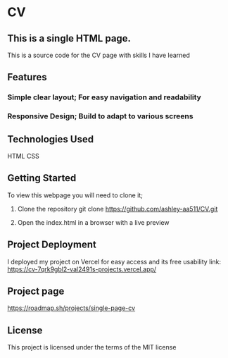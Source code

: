 # CV
## This is a single HTML page.
This is a source code for the CV page with skills I have learned

## Features
### Simple clear layout; For easy navigation and readability
### Responsive Design; Build to adapt to various screens

## Technologies Used
HTML
CSS

## Getting Started
To view this webpage you will need to clone it;
1. Clone the repository
   git clone https://github.com/ashley-aa511/CV.git

2. Open the index.html in a browser with a live preview

## Project Deployment
I deployed my project on Vercel for easy access and its free usability
link: https://cv-7qrk9gbl2-val2491s-projects.vercel.app/
## Project page
https://roadmap.sh/projects/single-page-cv

## License
This project is licensed under the terms of the MIT license
